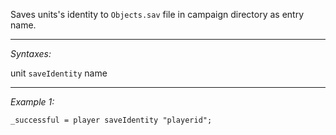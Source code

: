 Saves units's identity to `Objects.sav` file in campaign directory as entry name.


---
*Syntaxes:*

unit `saveIdentity` name

---
*Example 1:*

```sqf
_successful = player saveIdentity "playerid";
```